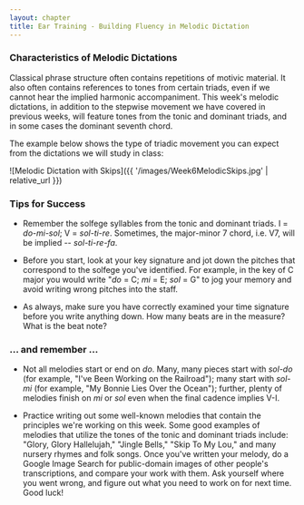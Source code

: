 ```yaml
---
layout: chapter
title: Ear Training - Building Fluency in Melodic Dictation
---
```


### Characteristics of Melodic Dictations

Classical phrase structure often contains repetitions of motivic material. It also often contains references to tones from certain triads, even if we cannot hear the implied harmonic accompaniment. This week's melodic dictations, in addition to the stepwise movement we have covered in previous weeks, will feature tones from the tonic and dominant triads, and in some cases the dominant seventh chord.

The example below shows the type of triadic movement you can expect from the dictations we will study in class:

![Melodic Dictation with Skips]({{ '/images/Week6MelodicSkips.jpg' | relative_url }})

### Tips for Success

- Remember the solfege syllables from the tonic and dominant triads. I = *do-mi-sol*; V = *sol-ti-re*. Sometimes, the major-minor 7 chord, i.e. V7, will be implied -- *sol-ti-re-fa*.

- Before you start, look at your key signature and jot down the pitches that correspond to the solfege you've identified. For example, in the key of C major you would write "*do* = C; *mi* = E; *sol* = G" to jog your memory and avoid writing wrong pitches into the staff.

- As always, make sure you have correctly examined your time signature before you write anything down. How many beats are in the measure? What is the beat note? 

### ... and remember ...

- Not all melodies start or end on *do*. Many, many pieces start with *sol-do* (for example, "I've Been Working on the Railroad"); many start with *sol-mi* (for example, "My Bonnie Lies Over the Ocean"); further, plenty of melodies finish on *mi* or *sol* even when the final cadence implies V-I.

- Practice writing out some well-known melodies that contain the principles we're working on this week. Some good examples of melodies that utilize the tones of the tonic and dominant triads include: "Glory, Glory Hallelujah," "Jingle Bells," "Skip To My Lou," and many nursery rhymes and folk songs. Once you've written your melody, do a Google Image Search for public-domain images of other people's transcriptions, and compare your work with them. Ask yourself where you went wrong, and figure out what you need to work on for next time. Good luck!